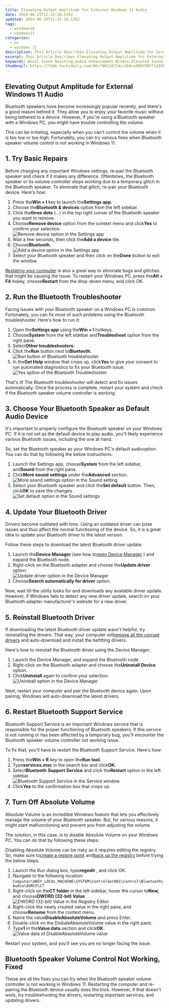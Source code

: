 ```yaml
---
title: Elevating Output Amplitude for External Windows 11 Audio
date: 2024-06-25T12:32:10.535Z
updated: 2024-06-26T12:32:10.535Z
tags:
  - windows10
  - windows11
categories:
  - os
  - windows 11
description: This Article Describes Elevating Output Amplitude for External Windows 11 Audio
excerpt: This Article Describes Elevating Output Amplitude for External Windows 11 Audio
keywords: Win11 Sound Boosting,Audio Enhancement Window,Elevated Sound PC,Windows 11 Audio Upgrade,Amplitude Increase W11,External Windows Audio Gain,Output Volume Intensity W11
thumbnail: https://thmb.techidaily.com/06c74021872dcc3b0ce900f997f142db31fade534149e5bce6ee9984dd257b98.jpg
---
```


## Elevating Output Amplitude for External Windows 11 Audio

 Bluetooth speakers have become increasingly popular recently, and there's a good reason behind it. They allow you to enjoy your favorite music without being tethered to a device. However, if you're using a Bluetooth speaker with a Windows PC, you might have trouble controlling the volume.

 This can be irritating, especially when you can't control the volume when it is too low or too high. Fortunately, you can try various fixes when Bluetooth speaker volume control is not working in Windows 11.

## 1\. Try Basic Repairs

 Before changing any important Windows settings, re-pair the Bluetooth speaker and check if it makes any difference. Oftentimes, the Bluetooth speaker or its volume controller stops working due to a temporary glitch in the Bluetooth speaker. To eliminate that glitch, re-pair your Bluetooth device. Here's how:

1. Press the**Win + I** key to launch the**Settings app.**
2. Choose the**Bluetooth & devices** option from the left sidebar.
3. Click the**three dots** (...) in the top right corner of the Bluetooth speaker you want to remove.
4. Choose**Remove device** option from the context menu and click**Yes** to confirm your selection.  
![Remove device option in the Settings app](https://static1.makeuseofimages.com/wordpress/wp-content/uploads/2023/05/remove-device-option.jpg)
5. Wait a few seconds, then click the**Add a device** tile.
6. Choose**Bluetooth.**  
![Add a device option in the Settings app](https://static1.makeuseofimages.com/wordpress/wp-content/uploads/2023/05/add-a-device-option.jpg)
7. Select your Bluetooth speaker and then click on the**Done** button to exit the window.

[Restating your computer](https://www.makeuseof.com/windows-restart-methods/) is also a great way to eliminate bugs and glitches that might be causing the issue. To restart your Windows PC, press the**Alt + F4** hokey, choose**Restart** from the drop-down menu, and click OK.

## 2\. Run the Bluetooth Troubleshooter

 Facing issues with your Bluetooth speaker on a Windows PC is common. Fortunately, you can fix most of such problems using the Bluetooth troubleshooter. Here's how to run it:

1. Open the**Settings app** using the**Win + I** hotkeys.
2. Choose**System** from the left sidebar and**Troubleshoot** option from the right pane.
3. Select**Other troubleshooters.**
4. Click the**Run** button next to**Bluetooth.**  
![Run button of Bluetooth troubleshooter](https://static1.makeuseofimages.com/wordpress/wp-content/uploads/2023/05/run-button.jpg)
5. In the**Get Help** window that crops up, click**Yes** to give your consent to run automated diagnostics to fix your Bluetooth issue.  
![Yes option of the Bluetooth Troubleshooter](https://static1.makeuseofimages.com/wordpress/wp-content/uploads/2023/05/yes-option.jpg)

 That's it! The Bluetooth troubleshooter will detect and fix issues automatically. Once the process is complete, restart your system and check if the Bluetooth speaker volume controller is working.

## 3\. Choose Your Bluetooth Speaker as Default Audio Device

 It's important to properly configure the Bluetooth speaker on your Windows PC. If it is not set as the default device to play audio, you'll likely experience various Bluetooth issues, including the one at hand.

 So, set the Bluetooth speaker as your Windows PC's default audiooption. You can do that by following the below instructions:

1. Launch the Settings app, choose**System** from the left sidebar, and**Sound** from the right pane.
2. Click**More sound settings** under the**Advanced** section.  
![More sound settings option in the Sound setting](https://static1.makeuseofimages.com/wordpress/wp-content/uploads/2023/05/more-sound-settings.jpg)
3. Select your Bluetooth speaker and click the**Set default** button. Then, click**OK** to save the changes.  
![Set default option in the Sound settings](https://static1.makeuseofimages.com/wordpress/wp-content/uploads/2023/05/set-default.jpg)

## 4\. Update Your Bluetooth Driver

 Drivers become outdated with time. Using an outdated driver can pose issues and thus affect the normal functioning of the device. So, it is a great idea to update your Bluetooth driver to the latest version.

Follow these steps to download the latest Bluetooth driver update:

1. Launch the**Device Manager** (see how to[open Device Manager](https://www.makeuseof.com/windows-open-device-manager/) ) and expand the Bluetooth node.
2. Right-click on the Bluetooth adapter and choose the**Update driver** option.  
![Update driver option in the Device Manager](https://static1.makeuseofimages.com/wordpress/wp-content/uploads/2023/05/update-driver.jpg)
3. Choose**Search automatically for driver** option.

 Now, wait till the utility looks for and downloads any available driver update. However, if Windows fails to detect any new driver update, search on your Bluetooth adapter manufacturer's website for a new driver.

## 5\. Reinstall Bluetooth Driver

 If downloading the latest Bluetooth driver update wasn't helpful, try reinstalling the drivers. That way, your computer will[remove all the corrupt drivers](https://www.makeuseof.com/how-to-fix-corrupt-drivers-on-windows-10/) and auto-download and install the befitting drivers.

 Here's how to reinstall the Bluetooth driver using the Device Manager:

1. Launch the Device Manager, and expand the Bluetooth node.
2. Right-click on the Bluetooth adapter and choose the**Uninstall Device** option.
3. Click**Uninstall** again to confirm your selection.  
![Uninstall option in the Device Manager](https://static1.makeuseofimages.com/wordpress/wp-content/uploads/2023/05/uninstall-option.jpg)

 Next, restart your computer and pair the Bluetooth device again. Upon pairing, Windows will auto-download the latest drivers.

## 6\. Restart Bluetooth Support Service

 Bluetooth Support Service is an important Windows service that is responsible for the proper functioning of Bluetooth speakers. If this service is not running or has been affected by a temporary bug, you'll encounter the Bluetooth speaker volume controller not working issue.

 To fix that, you'll have to restart the Bluetooth Support Service. Here's how:

1. Press the**Win + R** key to open the**Run tool.**
2. Type**services.msc** in the search bar and click**OK.**
3. Select**Bluetooth** **Support Service** and click the**Restart** option in the left sidebar.  
![Bluetooth Support Service in the Service window](https://static1.makeuseofimages.com/wordpress/wp-content/uploads/2023/05/bluetooth-support-service.jpg)
4. Click**Yes** to the confirmation box that crops up.

## 7\. Turn Off Absolute Volume

 Absolute Volume is an incredible Windows feature that lets you effectively manage the volume of your Bluetooth speaker. But, for various reasons, it might start malfunctioning and prevent you from adjusting the volume.

 The solution, in this case, is to disable Absolute Volume on your Windows PC. You can do that by following these steps:

 Disabling Absolute Volume can be risky as it requires editing the registry. So, make sure to[create a restore point](https://www.makeuseof.com/windows-11-create-restore-point/) and[back up the registry](https://www.makeuseof.com/tag/backup-restore-windows-registry/) before trying the below steps.

1. Launch the Run dialog box, type**regedit** , and click OK.
2. Navigate to the following location:  
`Computer\HKEY_LOCAL_MACHINE\SYSTEM\ControlSet001\Control\Bluetooth\Audio\AVRCP\CT`
3. Right-click on the**CT folder** in the left sidebar, hover the cursor to**New,** and choose**DWORD (32-bit) Value** .  
![DWORD (32-bit) Value in the Registry Editor](https://static1.makeuseofimages.com/wordpress/wp-content/uploads/2023/05/dword-32-bit-value.jpg)
4. Right-click the newly created value in the right pane, and choose**Rename** from the context menu.
5. Name the value**DisableAbsoluteVolume** and press Enter.
6. Double-click on the DisbaleAbsoluteVolume value in the right pane.
7. Type**1** in the**Value data** section and click**OK.**  
![Value data of DisableAbsoluteVolume value](https://static1.makeuseofimages.com/wordpress/wp-content/uploads/2023/05/value-data.jpg)

 Restart your system, and you'll see you are no longer facing the issue.

## Bluetooth Speaker Volume Control Not Working, Fixed

 These are all the fixes you can try when the Bluetooth speaker volume controller is not working in Windows 11\. Restarting the computer and re-pairing the Bluetooth device usually does the trick. However, if that doesn't work, try troubleshooting the drivers, restarting important services, and updating drivers.


<ins class="adsbygoogle"
     style="display:block"
     data-ad-format="autorelaxed"
     data-ad-client="ca-pub-7571918770474297"
     data-ad-slot="1223367746"></ins>



<ins class="adsbygoogle"
     style="display:block"
     data-ad-client="ca-pub-7571918770474297"
     data-ad-slot="8358498916"
     data-ad-format="auto"
     data-full-width-responsive="true"></ins>


